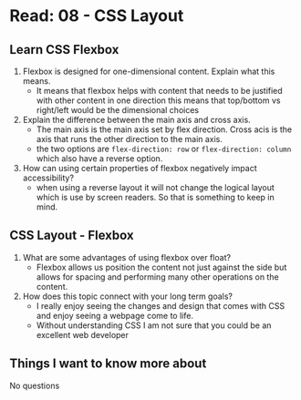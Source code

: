 # Read: 08 - CSS Layout

## Learn CSS Flexbox

1. Flexbox is designed for one-dimensional content. Explain what this means.
   * It means that flexbox helps with content that needs to be justified with other content in one direction
   this means that top/bottom vs right/left would be the dimensional choices
2. Explain the difference between the main axis and cross axis.
   * The main axis is the main axis set by flex direction. Cross acis is the axis that runs the other direction to the main axis.
   * the two options are `flex-direction: row` or `flex-direction: column` which also have a reverse option.
3. How can using certain properties of flexbox negatively impact accessibility?
   * when using a reverse layout it will not change the logical layout which is use by screen readers. So that is something to keep in mind.

## CSS Layout - Flexbox

1. What are some advantages of using flexbox over float?
   * Flexbox allows us position the content not just against the side but allows for spacing and performing many other operations on the content.
2. How does this topic connect with your long term goals?
   * I really enjoy seeing the changes and design that comes with CSS and enjoy seeing a webpage come to life.
   * Without understanding CSS I am not sure that you could be an excellent web developer

## Things I want to know more about

No questions
